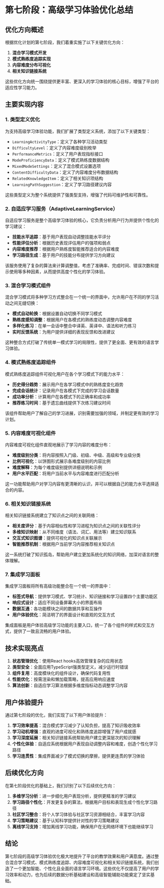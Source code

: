 # 第七阶段：高级学习体验优化总结

## 优化方向概述

根据优化计划的第七阶段，我们着重实施了以下关键优化方向：

1. **混合学习模式开发**
2. **模式熟练度追踪实现**
3. **内容难度分布可视化**
4. **相关知识链接系统**

这些优化方向统一围绕提供更丰富、更深入的学习体验的核心目标，增强了平台的适应性学习能力。

## 主要实现内容

### 1. 类型定义优化

为支持高级学习体验功能，我们扩展了类型定义系统，添加了以下关键类型：

- `LearningActivityType`：定义了各种学习活动类型
- `DifficultyLevel`：定义了内容难度级别枚举
- `PerformanceMetrics`：定义了用户表现指标接口
- `ModeProficiencyData`：定义了模式熟练度数据结构
- `MixedModeSettings`：定义了混合模式设置选项
- `ContentDifficultyData`：定义了内容难度分布数据结构
- `RelatedKnowledgeItem`：定义了相关知识项结构
- `LearningPathSuggestion`：定义了学习路径建议内容

这些类型定义为整个系统提供了强类型支持，增强了代码可维护性和可靠性。

### 2. 自适应学习服务（AdaptiveLearningService）

自适应学习服务是整个高级学习体验的核心，它负责分析用户行为并提供个性化的学习建议：

- **技能水平追踪**：基于用户表现自动调整技能水平评分
- **性能评估分析**：根据历史表现评估用户的强项和弱点
- **内容难度推荐**：根据用户熟练度智能推荐适合的内容难度
- **学习路径生成**：基于用户的技能分布提供学习方向建议

该服务使用了复杂的算法来计算调整值，考虑了准确率、完成时间、错误次数和提示使用等多种因素，从而提供高度个性化的学习体验。

### 3. 混合学习模式组件

混合学习模式将多种学习方式整合在一个统一的界面中，允许用户在不同的学习活动之间无缝切换：

- **模式自动轮换**：根据设置自动切换不同学习模式
- **熟练度感知调整**：根据用户在各模式的熟练度动态调整内容难度
- **多样化练习**：在单一会话中整合中译英、英译中、语法和听力练习
- **实时反馈系统**：为用户提供详细的表现反馈和改进建议

这种整合方式打破了传统单一模式学习的局限性，提供了更全面、更有效的语言学习体验。

### 4. 模式熟练度追踪组件

模式熟练度追踪组件可视化用户在各个学习模式下的能力水平：

- **历史得分趋势**：展示用户在各学习模式中的熟练度变化趋势
- **完成会话统计**：记录用户在各模式下完成的学习会话数量
- **成功率分析**：计算用户在各模式下的正确率和成功率
- **推荐练习时间**：基于遗忘曲线提供下次练习建议时间

该组件帮助用户了解自己的学习进展，识别需要加强的领域，并制定更有效的学习计划。

### 5. 内容难度可视化组件

内容难度可视化组件直观地展示了学习内容的难度分布：

- **难度级别分类**：将内容按照入门级、初级、中级、高级和专业级分类
- **比例可视化**：以饼图形式展示各难度级别的内容比例
- **难度解释**：为每个难度级别提供详细说明和示例
- **用户水平匹配**：将用户当前水平与内容难度进行匹配分析

这一功能帮助用户对学习内容有更清晰的认识，并可以根据自己的能力水平选择适合的内容。

### 6. 相关知识链接系统

相关知识链接系统建立了知识点之间的关联网络：

- **相关度评分**：基于内容相似性和学习进程为知识点之间的关联性评分
- **多维知识映射**：从不同维度（语法、词汇、用法等）建立知识联系
- **交互式知识图谱**：提供可视化的知识点关联展示
- **智能推荐机制**：根据用户当前学习内容推荐相关知识点

这一系统打破了知识孤岛，帮助用户建立更加系统化的知识网络，加深对语言的整体理解。

### 7. 集成学习面板

集成学习面板将所有高级功能整合在一个统一的界面中：

- **标签式导航**：提供学习模式、学习统计、知识链接和学习设置四个主要功能区
- **响应式设计**：适应不同设备屏幕大小的界面布局
- **数据互通**：各功能模块之间的数据共享和互操作
- **用户体验优化**：简洁明了的界面设计和直观的交互方式

集成面板是用户体验高级学习功能的主要入口，统一了各个组件的样式和交互方式，提供了一致且流畅的用户体验。

## 技术实现亮点

1. **状态管理优化**：使用React hooks高效管理复杂的应用状态
2. **类型安全**：全面应用TypeScript强类型定义，减少运行时错误
3. **组件复用**：高度模块化的组件设计，确保代码复用性
4. **性能优化**：按需渲染和懒加载策略，提高应用响应速度
5. **算法创新**：自适应学习算法根据多维度指标动态调整学习内容

## 用户体验提升

通过第七阶段的优化，我们实现了以下用户体验提升：

1. **学习效率提高**：混合模式学习减少了认知负担，提高了知识吸收效率
2. **学习动机增强**：直观的进度可视化和熟练度追踪增强了用户成就感
3. **学习深度延展**：相关知识链接系统帮助用户建立更深层次的知识理解
4. **个性化体验**：自适应系统根据用户表现自动调整内容和难度，创造个性化学习路径
5. **学习连贯性**：集成界面减少了模式切换的摩擦，提供更连贯的学习体验

## 后续优化方向

在第七阶段优化的基础上，我们识别了以下后续优化方向：

1. **多维学习分析**：进一步细化用户表现分析，提供更精准的学习建议
2. **学习路径个性化**：开发更复杂的算法，根据用户目标和表现生成个性化学习路径
3. **社区学习整合**：将个人学习体验与社区学习资源相结合，丰富学习内容
4. **学习策略建议**：基于认知科学提供针对性的学习策略建议
5. **离线学习支持**：增加离线学习功能，确保用户在无网络环境下也能继续学习

## 结论

第七阶段的高级学习体验优化极大地提升了平台的教学效果和用户满意度。通过整合混合学习模式、模式熟练度追踪、内容难度可视化和相关知识链接系统，我们创造了一个更加智能、个性化且全面的语言学习环境。这些优化不仅提高了用户的学习效率和动力，也为后续的数据分析基础建设和高级智能辅助功能奠定了坚实基础。 